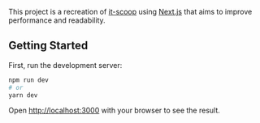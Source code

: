 This project is a recreation of [it-scoop](https://www.it-scoop.com/) using [Next.js](https://nextjs.org/) that aims to improve performance and readability.

## Getting Started

First, run the development server:

```bash
npm run dev
# or
yarn dev
```

Open [http://localhost:3000](http://localhost:3000) with your browser to see the result.

